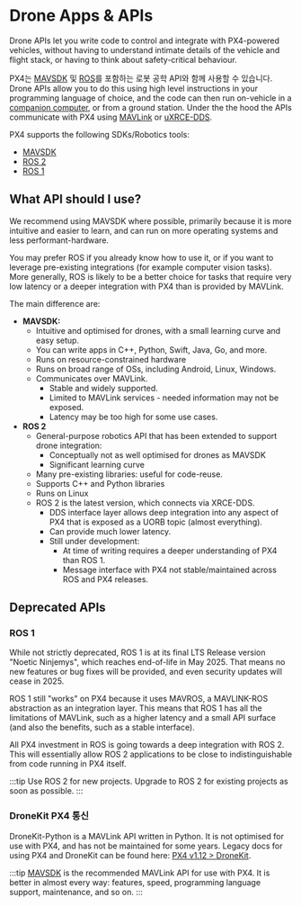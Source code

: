 # Drone Apps & APIs

Drone APIs let you write code to control and integrate with PX4-powered vehicles, without having to understand intimate details of the vehicle and flight stack, or having to think about safety-critical behaviour.

PX4는 <a href="https://mavsdk.mavlink.io/">MAVSDK</a> 및 <a href="../ros/README.md">ROS</a>를 포함하는 로봇 공학 API와 함께 사용할 수 있습니다.
Drone APIs allow you to do this using high level instructions in your programming language of choice, and the code can then run on-vehicle in a [companion computer](../companion_computer/index.md), or from a ground station.
Under the the hood the APIs communicate with PX4 using [MAVLink](../middleware/mavlink.md) or [uXRCE-DDS](../middleware/uxrce_dds.md).

PX4 supports the following SDKs/Robotics tools:

- [MAVSDK](../robotics/mavsdk.md)
- [ROS 2](../ros/index.md)
- [ROS 1](../ros/index.md)

## What API should I use?

We recommend using MAVSDK where possible, primarily because it is more intuitive and easier to learn, and can run on more operating systems and less performant-hardware.

You may prefer ROS if you already know how to use it, or if you want to leverage pre-existing integrations (for example computer vision tasks).
More generally, ROS is likely to be a better choice for tasks that require very low latency or a deeper integration with PX4 than is provided by MAVLink.

The main difference are:

- **MAVSDK:**
  - Intuitive and optimised for drones, with a small learning curve and easy setup.
  - You can write apps in C++, Python, Swift, Java, Go, and more.
  - Runs on resource-constrained hardware
  - Runs on broad range of OSs, including Android, Linux, Windows.
  - Communicates over MAVLink.
    - Stable and widely supported.
    - Limited to MAVLink services - needed information may not be exposed.
    - Latency may be too high for some use cases.
- **ROS 2**
  - General-purpose robotics API that has been extended to support drone integration:
    - Conceptually not as well optimised for drones as MAVSDK
    - Significant learning curve
  - Many pre-existing libraries: useful for code-reuse.
  - Supports C++ and Python libraries
  - Runs on Linux
  - ROS 2 is the latest version, which connects via XRCE-DDS.
    - DDS interface layer allows deep integration into any aspect of PX4 that is exposed as a UORB topic (almost everything).
    - Can provide much lower latency.
    - Still under development:
      - At time of writing requires a deeper understanding of PX4 than ROS 1.
      - Message interface with PX4 not stable/maintained across ROS and PX4 releases.

## Deprecated APIs

### ROS 1

While not strictly deprecated, ROS 1 is at its final LTS Release version "Noetic Ninjemys", which reaches end-of-life in May 2025.
That means no new features or bug fixes will be provided, and even security updates will cease in 2025.

ROS 1 still "works" on PX4 because it uses MAVROS, a MAVLINK-ROS abstraction as an integration layer.
This means that ROS 1 has all the limitations of MAVLink, such as a higher latency and a small API surface (and also the benefits, such as a stable interface).

All PX4 investment in ROS is going towards a deep integration with ROS 2.
This will essentially allow ROS 2 applications to be close to indistinguishable from code running in PX4 itself.

:::tip
Use ROS 2 for new projects.
Upgrade to ROS 2 for existing projects as soon as possible.
:::

### DroneKit PX4 통신

DroneKit-Python is a MAVLink API written in Python.
It is not optimised for use with PX4, and has not be maintained for some years.
Legacy docs for using PX4 and DroneKit can be found here: [PX4 v1.12 > DroneKit](https://docs.px4.io/v1.12/en/robotics/dronekit.html).

:::tip
[MAVSDK](https://mavsdk.mavlink.io/) is the recommended MAVLink API for use with PX4.
It is better in almost every way: features, speed, programming language support, maintenance, and so on.
:::
